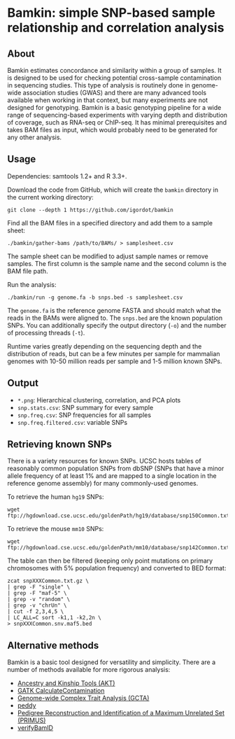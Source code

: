 # Bamkin: simple SNP-based sample relationship and correlation analysis

## About

Bamkin estimates concordance and similarity within a group of samples.
It is designed to be used for checking potential cross-sample contamination in sequencing studies.
This type of analysis is routinely done in genome-wide association studies (GWAS) and there are many advanced tools available when working in that context, but many experiments are not designed for genotyping.
Bamkin is a basic genotyping pipeline for a wide range of sequencing-based experiments with varying depth and distribution of coverage, such as RNA-seq or ChIP-seq.
It has minimal prerequisites and takes BAM files as input, which would probably need to be generated for any other analysis.

## Usage

Dependencies: samtools 1.2+ and R 3.3+.

Download the code from GitHub, which will create the `bamkin` directory in the current working directory:

```
git clone --depth 1 https://github.com/igordot/bamkin
```

Find all the BAM files in a specified directory and add them to a sample sheet:

```
./bamkin/gather-bams /path/to/BAMs/ > samplesheet.csv
```

The sample sheet can be modified to adjust sample names or remove samples.
The first column is the sample name and the second column is the BAM file path.

Run the analysis:

```
./bamkin/run -g genome.fa -b snps.bed -s samplesheet.csv
```

The `genome.fa` is the reference genome FASTA and should match what the reads in the BAMs were aligned to.
The `snps.bed` are the known population SNPs.
You can additionally specify the output directory (`-o`) and the number of processing threads (`-t`).

Runtime varies greatly depending on the sequencing depth and the distribution of reads, but can be a few minutes per sample for mammalian genomes with 10-50 million reads per sample and 1-5 million known SNPs.

## Output

* `*.png`: Hierarchical clustering, correlation, and PCA plots
* `snp.stats.csv`: SNP summary for every sample
* `snp.freq.csv`: SNP frequencies for all samples
* `snp.freq.filtered.csv`: variable SNPs

## Retrieving known SNPs

There is a variety resources for known SNPs.
UCSC hosts tables of reasonably common population SNPs from dbSNP (SNPs that have a minor allele frequency of at least 1% and are mapped to a single location in the reference genome assembly) for many commonly-used genomes.

To retrieve the human `hg19` SNPs:

```
wget ftp://hgdownload.cse.ucsc.edu/goldenPath/hg19/database/snp150Common.txt.gz
```

To retrieve the mouse `mm10` SNPs:

```
wget ftp://hgdownload.cse.ucsc.edu/goldenPath/mm10/database/snp142Common.txt.gz
```

The table can then be filtered (keeping only point mutations on primary chromosomes with 5% population frequency) and converted to BED format:

```
zcat snpXXXCommon.txt.gz \
| grep -F "single" \
| grep -F "maf-5" \
| grep -v "random" \
| grep -v "chrUn" \
| cut -f 2,3,4,5 \
| LC_ALL=C sort -k1,1 -k2,2n \
> snpXXXCommon.snv.maf5.bed
```

## Alternative methods

Bamkin is a basic tool designed for versatility and simplicity.
There are a number of methods available for more rigorous analysis:

* [Ancestry and Kinship Tools (AKT)](http://illumina.github.io/akt/)
* [GATK CalculateContamination](https://software.broadinstitute.org/gatk/documentation/tooldocs/current/org_broadinstitute_hellbender_tools_walkers_contamination_CalculateContamination.php)
* [Genome-wide Complex Trait Analysis (GCTA)](http://cnsgenomics.com/software/gcta/#Overview)
* [peddy](https://github.com/brentp/peddy)
* [Pedigree Reconstruction and Identification of a Maximum Unrelated Set (PRIMUS)](https://primus.gs.washington.edu/primusweb/res/documentation.html)
* [verifyBamID](https://genome.sph.umich.edu/wiki/VerifyBamID)

